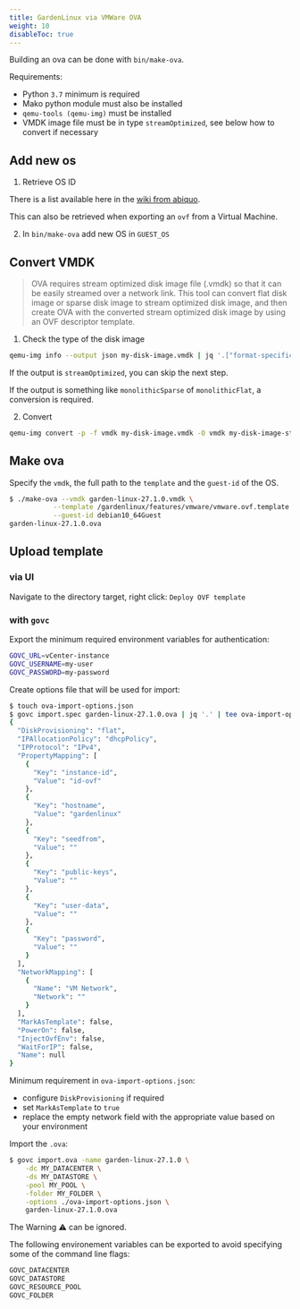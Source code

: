 ```yaml
---
title: GardenLinux via VMWare OVA
weight: 10
disableToc: true
---
```




Building an ova can be done with `bin/make-ova`.

Requirements:
* Python `3.7` minimum is required
* Mako python module must also be installed
* `qemu-tools (qemu-img)` must be installed
* VMDK image file must be in type `streamOptimized`,
see below how to convert if necessary

## Add new os

1. Retrieve OS ID

There is a list available here in the [wiki from abiquo](https://wiki.abiquo.com/display/ABI26/Guest+Operating+System+Definition+for+VMWare).

This can also be retrieved when exporting an `ovf` from a Virtual Machine.

2. In `bin/make-ova` add new OS in `GUEST_OS`

## Convert VMDK

> OVA requires stream optimized disk image file (.vmdk) so that it can
be easily streamed over a network link. This tool can convert flat disk image
or sparse disk image to stream optimized disk image, and then create OVA with
the converted stream optimized disk image by using an OVF descriptor template.

1. Check the type of the disk image

```bash
qemu-img info --output json my-disk-image.vmdk | jq '.["format-specific"].data["create-type"]'
```

If the output is `streamOptimized`, you can skip the next step.

If the output is something like `monolithicSparse` of `monolithicFlat`,
a conversion is required.

2. Convert

```bash
qemu-img convert -p -f vmdk my-disk-image.vmdk -O vmdk my-disk-image-stream-optimized.vmdk -o subformat=streamOptimized
```

## Make ova

Specify the `vmdk`, the full path to the `template`
and the `guest-id` of the OS.

```bash
$ ./make-ova --vmdk garden-linux-27.1.0.vmdk \
           --template /gardenlinux/features/vmware/vmware.ovf.template \
           --guest-id debian10_64Guest
garden-linux-27.1.0.ova
```

## Upload template

### via UI

Navigate to the directory target, right click: `Deploy OVF template`

### with `govc`

Export the minimum required environment variables
for authentication:

```bash
GOVC_URL=vCenter-instance
GOVC_USERNAME=my-user
GOVC_PASSWORD=my-password
```

Create options file that will be used for import:

```bash
$ touch ova-import-options.json
$ govc import.spec garden-linux-27.1.0.ova | jq '.' | tee ova-import-options.json
{
  "DiskProvisioning": "flat",
  "IPAllocationPolicy": "dhcpPolicy",
  "IPProtocol": "IPv4",
  "PropertyMapping": [
    {
      "Key": "instance-id",
      "Value": "id-ovf"
    },
    {
      "Key": "hostname",
      "Value": "gardenlinux"
    },
    {
      "Key": "seedfrom",
      "Value": ""
    },
    {
      "Key": "public-keys",
      "Value": ""
    },
    {
      "Key": "user-data",
      "Value": ""
    },
    {
      "Key": "password",
      "Value": ""
    }
  ],
  "NetworkMapping": [
    {
      "Name": "VM Network",
      "Network": ""
    }
  ],
  "MarkAsTemplate": false,
  "PowerOn": false,
  "InjectOvfEnv": false,
  "WaitForIP": false,
  "Name": null
}
```

Minimum requirement in `ova-import-options.json`:
* configure `DiskProvisioning` if required
* set `MarkAsTemplate` to `true`
* replace the empty network field with the appropriate
value based on your environment

Import the `.ova`:

```bash
$ govc import.ova -name garden-linux-27.1.0 \
    -dc MY_DATACENTER \
    -ds MY_DATASTORE \
    -pool MY_POOL \
    -folder MY_FOLDER \
    -options ./ova-import-options.json \
    garden-linux-27.1.0.ova 

```

The Warning :warning: can be ignored.

The following environement variables can be exported
to avoid specifying some of the command line flags:

```bash
GOVC_DATACENTER
GOVC_DATASTORE
GOVC_RESOURCE_POOL
GOVC_FOLDER
```
